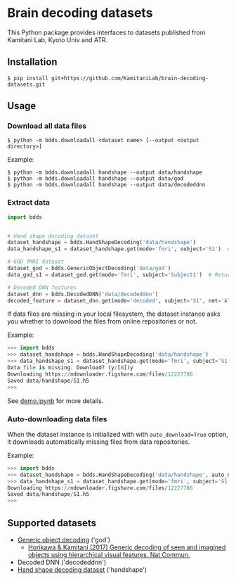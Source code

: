 # Brain decoding datasets

This Python package provides interfaces to datasets published from Kamitani Lab, Kyoto Univ and ATR.

## Installation

``` shellsession
$ pip install git+https://github.com/KamitaniLab/brain-decoding-datasets.git
```

## Usage

### Download all data files

``` shellsession
$ python -m bdds.downloadall <dataset name> [--output <output directory>]
```

Example:

``` shellsession
$ python -m bdds.downloadall handshape --output data/handshape
$ python -m bdds.downloadall handshape --output data/god
$ python -m bdds.downloadall handshape --output data/decodeddnn
```

### Extract data

``` python
import bdds


# Hand shape decoding dataset
dataset_handshape = bdds.HandShapeDecoding('data/handshape')
data_handshape_s1 = dataset_handshape.get(mode='fmri', subject='S1')  # Return fMRI data as a bdpy dataset

# GOD fMRI dataset
dataset_god = bdds.GenericObjectDecoding('data/god')
data_god_s1 = dataset_god.get(mode='fmri', subject='Subject1')  # Return fMRI data as a bdpy dataset

# Decoded DNN features
dataset_dnn = bdds.DecodedDNN('data/decodeddnn')
decoded_feature = dataset_dnn.get(mode='decoded', subject='S1', net='AlexNet', layer='fc8')  # Return features as (a list of) numpy arrays.
```

If data files are missing in your local filesystem, the dataset instance asks you whether to download the files from online repositories or not.

Example:

``` python
>>> import bdds
>>> dataset_handshape = bdds.HandShapeDecoding('data/handshape')
>>> data_handshape_s1 = dataset_handshape.get(mode='fmri', subject='S1')
Data file is missing. Download? (y/[n])y
Downloading https://ndownloader.figshare.com/files/12227786
Saved data/handshape/S1.h5
>>>
```

See [demo.ipynb](demo.ipynb) for more details.

### Auto-downloading data files

When the dataset instance is initialized with with `auto_download=True` option, it downloads automatically missing files from data repositories.

Example:

``` python
>>> import bdds
>>> dataset_handshape = bdds.HandShapeDecoding('data/handshape', auto_download=True)
>>> data_handshape_s1 = dataset_handshape.get(mode='fmri', subject='S1')
Downloading https://ndownloader.figshare.com/files/12227786
Saved data/handshape/S1.h5
>>>
```

## Supported datasets

- [Generic object decoding](https://github.com/KamitaniLab/GenericObjectDecoding) ('god')
    - [Horikawa & Kamitani (2017) Generic decoding of seen and imagined objects using hierarchical visual features. Nat Commun.](https://www.nature.com/articles/ncomms15037)
- Decoded DNN ('decodeddnn')
- [Hand shape decoding dataset](https://figshare.com/articles/Hand_shape_decoding_rock_paper_scissors_/6698780) ('handshape')

